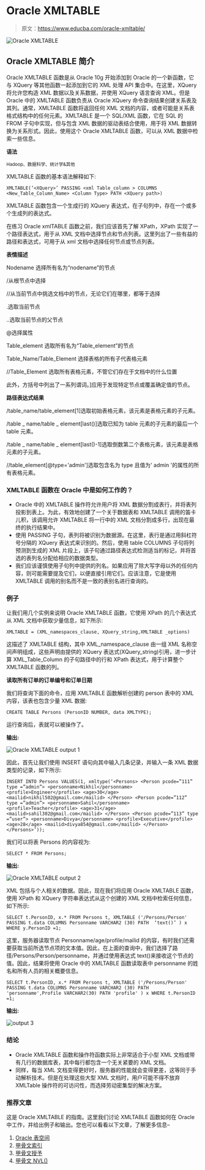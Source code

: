 # Oracle XMLTABLE

> 原文：<https://www.educba.com/oracle-xmltable/>

![Oracle XMLTABLE](img/140fbbb211b4de1a438bb45026d57569.png)



## Oracle XMLTABLE 简介

Oracle XMLTABLE 函数是从 Oracle 10g 开始添加到 Oracle 的一个新函数，它与 XQuery 等其他函数一起添加到它的 XML 处理 API 集合中。在这里，XQuery 将允许您构造 XML 数据以及关系数据，并使用 XQuery 语言查询 XML。但是 Oracle 中的 XMLTABLE 函数负责从 Oracle XQuery 命令查询结果创建关系表及其列。通常，XMLTABLE 函数将返回任何 XML 文档的内容，或者可能是关系表格式结构中的任何元素。XMLTABLE 是一个 SQL/XML 函数，它在 SQL 的 FROM 子句中实现，但与包含 XML 数据的驱动表结合使用，用于将 XML 数据转换为关系形式。因此，使用这个 Oracle XMLTABLE 函数，可以从 XML 数据中检索一些信息。

**语法**

<small>Hadoop、数据科学、统计学&其他</small>

XMLTABLE 函数的基本语法解释如下:

`XMLTABLE(‘<XQuery>’ PASSING <xml Table_column >
COLUMNS <New_Table_Column_Name> <Column Type> PATH <XQuery path>)`

XMLTABLE 函数包含一个生成行的 XQuery 表达式，在子句列中，存在一个或多个生成列的表达式。

在练习 Oracle xmlTABLE 函数之前，我们应该首先了解 XPath，XPath 实现了一个路径表达式，用于从 XML 文档中选择节点和节点列表。这里列出了一些有益的路径和表达式，可用于从 xml 文档中选择任何节点或节点列表。

**表情描述**

Nodename 选择所有名为“nodename”的节点

/从根节点中选择

//从当前节点中挑选文档中的节点，无论它们在哪里，都等于选择

.选取当前节点

..选取当前节点的父节点

@选择属性

Table_element 选取所有名为“Table_element”的节点

Table_Name/Table_Element 选择表格的所有子代表格元素

//Table_Element 选取所有表格元素，不管它们存在于文档中的什么位置

此外，方括号中列出了一系列谓词。]应用于发现特定节点或覆盖确定值的节点。

**路径表达式结果**

/table_name/table_element[1]选取初始表格元素，该元素是表格元素的子元素。

/table _ name/table _ element[last()]选取已知为 table 元素的子元素的最后一个 table 元素。

/table _ name/table _ element[last()-1]选取倒数第二个表格元素，该元素是表格元素的子元素。

//table_element[@type='admin']选取包含名为 type 且值为' admin '的属性的所有表格元素。

### XMLTABLE 函数在 Oracle 中是如何工作的？

*   Oracle 中的 XMLTABLE 操作符允许用户将 XML 数据分割成表行，并将表列投影到表上。为此，有效地创建了一个关于数据表和 XMLTABLE 调用的笛卡儿积，该调用允许 XMLTABLE 将一行中的 XML 文档分割成多行，出现在最终的执行结果中。
*   使用 PASSING 子句，表列将被识别为数据源。在这里，表行是通过用斜杠符号分隔的 XQuery 表达式来识别的。然后，使用 table COLUMNS 子句将列预测到生成的 XML 片段上，该子句通过路径表达式检测适当的标记，并将首选的表列名分配给相应的数据类型。
*   我们应该谨慎使用子句列中提供的列名。如果应用了除大写字母以外的任何内容，则可能需要提及它们，以便直接引用它们。应该注意，它是使用 XMLTABLE 调用的别名而不是一致的表别名进行查询的。

### 例子

让我们用几个实例来说明 Oracle XMLTABLE 函数，它使用 XPath 的几个表达式从 XML 文档中获取少量信息，如下所示:

`XMLTABLE = (XML_namespaces_clause, XQuery_string,XMLTABLE _options)`

这描述了 XMLTABLE 结构，其中 XML_namespace_clause 由一组 XML 名称空间声明组成，这些声明由提供的 XQuery 表达式(XQuery_string)引用，进一步计算 XML_Table_Column 的子句路径中的行和 XPath 表达式，用于计算整个 XMLTABLE 函数的列。

**读取所有订单的订单编号和订单日期**

我们将查询下面的命令，应用 XMLTABLE 函数解析创建的 person 表中的 XML 内容，该表也包含少量 XML 数据:

`CREATE TABLE Persons (PersonID NUMBER, data XMLTYPE);`

运行查询后，表就可以被操作了。

**输出:**

![Oracle XMLTABLE output 1](img/5476c615fd7e23a211cd5ba7d7b63b4b.png)



因此，首先让我们使用 INSERT 语句向其中输入几条记录，并输入一条 XML 数据类型的记录，如下所示:

`INSERT INTO Persons VALUES(1, xmltype(‘<Persons>
<Person pcode=”111” type =”admin”>
<personname>Nikhil</personname>
<profile>Engineer</profile>
<age>30</age>
<mailid>nikhil502@gmail.com</mailid>
</Person>
<Person pcode=”112” type =”admin”>
<personname>Sahil</personname>
<profile>Teacher</profile>
<age>31</age>
<mailid>sahil302@gmail.com</mailid>
</Person>
<Person pcode=”113” type =”user”>
<personname>Divya</personname>
<profile>Executive</profile>
<age>28</age>
<mailid>divya854@gmail.com</mailid>
</Person>
</Persons>’));`

我们可以将表 Persons 的内容视为:

`SELECT * FROM Persons;`

**输出:**

![Oracle XMLTABLE output 2](img/7f7308adaad8a68f2c12a4a556f93c87.png)



XML 包括与个人相关的数据。因此，现在我们将应用 Oracle XMLTABLE 函数，使用 XPath 和 XQuery 字符串表达式从这个创建的 XML 文档中检索任何信息，如下所示:

`SELECT t.PersonID, x.* FROM Persons t, XMLTABLE ('/Persons/Person' PASSING t.data COLUMNS Personname VARCHAR2 (30) PATH  ‘text()’ ) x WHERE y.PersonID =1;`

这里，服务器读取节点 Personname/age/profile/mailid 的内容，有时我们还需要获取当前所选节点项的文本值。因此，在上面的查询中，我们选择了路径/Persons/Person/personname，并通过使用表达式 text()来接收这个节点的值。因此，结果将使用 Oracle 中的 XMLTABLE 函数读取表中 personname 的姓名和所有人员的相关概要信息。

`SELECT t.PersonID, x.* FROM Persons t, XMLTABLE ('/Persons/Person' PASSING t.data COLUMNS Personname VARCHAR2 (30) PATH 'personname',Profile VARCHAR2(30) PATH 'profile' ) x WHERE t.PersonID =1;`

**输出:**

![output 3](img/67f3a7196fda04cf6fe50940786e2a41.png)



### 结论

*   Oracle XMLTABLE 函数和操作符函数实际上非常适合于小型 XML 文档或带有几行的数据库表，其中每行都包含一个无关紧要的 XML 文档。
*   同样，每当 XML 文档变得更好时，服务器的性能就会变得更差，这等同于手动解析技术。但是在处理这些大型 XML 文档时，用户可能不得不放弃 XMLTable 操作符的可访问性，而选择劳动密集型的解决方案。

### 推荐文章

这是 Oracle XMLTABLE 的指南。这里我们讨论 XMLTABLE 函数如何在 Oracle 中工作，并给出例子和输出。您也可以看看以下文章，了解更多信息–

1.  [Oracle 表空间](https://www.educba.com/oracle-tablespace/)
2.  [甲骨文索引](https://www.educba.com/oracle-index/)
3.  [甲骨文授予](https://www.educba.com/oracle-grant/)
4.  [甲骨文 NVL()](https://www.educba.com/oracle-nvl/)






